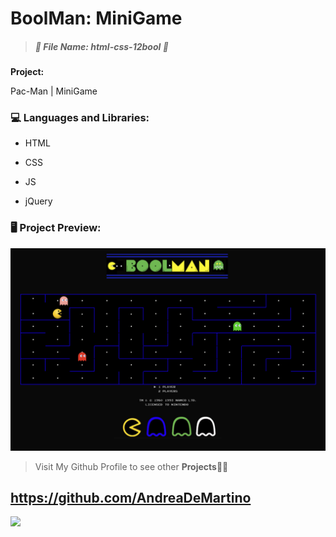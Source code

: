 # BoolMan: MiniGame ## 

> 
>
> ##### *:open_file_folder: File Name*:  html-css-12bool :open_file_folder:
>
> 



**Project:** 

Pac-Man | MiniGame

### :computer: Languages and Libraries:

* HTML

* CSS

* JS

* jQuery


### :desktop_computer: Project Preview:

![](img/screen.png)

> Visit My Github Profile to see other __Projects__:man_technologist:

## 	https://github.com/AndreaDeMartino

![](https://avatars3.githubusercontent.com/u/61230702?s=460&u=3ad9e3799490317ce56c4d6aaac69581219eb83b&v=4)



